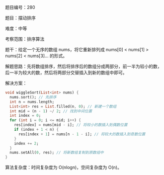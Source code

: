 题目编号：280

题目：摆动排序

难度：中等

考察范围：排序算法

题干：给定一个无序的数组 nums，将它重新排列成 nums[0] < nums[1] > nums[2] < nums[3]... 的形式。

解题思路：先将数组排序，然后将排序后的数组分成两部分，前一半为较小的数，后一半为较大的数，然后将两部分交替插入到新的数组中即可。

解决方案：

```dart
void wiggleSort(List<int> nums) {
  nums.sort(); // 先排序
  int n = nums.length;
  List<int> res = List.filled(n, 0); // 新建一个数组
  int mid = (n - 1) ~/ 2; // 找到中间位置
  int index = 0;
  for (int i = 0; i <= mid; i++) {
    res[index] = nums[mid - i]; // 将较小的数插入到偶数位置
    if (index + 1 < n) {
      res[index + 1] = nums[n - 1 - i]; // 将较大的数插入到奇数位置
    }
    index += 2;
  }
  nums.setAll(0, res); // 将新数组复制到原数组中
}
```

算法复杂度：时间复杂度为 O(nlogn)，空间复杂度为 O(n)。